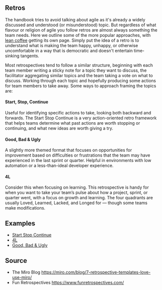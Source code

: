 ## Retros
The handbook tries to avoid talking about agile as it's already a widely discussed and understood (or misunderstood) topic. But regardless of what flavour or religion of agile you follow retros are almost always something the team needs. Here we outline some of the more popular approaches, with [lean coffee](/chapter_1/lean_coffee.md) getting its own page. Simply put the idea of a retro is to understand what is making the team happy, unhappy, or otherwise uncomfortable in a way that is democratic and doesn't entertain time-sinking tangents.

Most retrospectives tend to follow a similar structure, beginning with each team member writing a sticky note for a topic they want to discuss, the facilitator aggregating similar topics and the team taking a vote on what to discuss. Working through each topic and hopefully producing some actions for team members to take away. Some ways to approach framing the topics are:

#### Start, Stop, Continue
Useful for identifying specific actions to take, looking both backward and forwards. The Start Stop Continue is a very action-oriented retro framework that helps teams determine what past actions are worth stopping or continuing, and what new ideas are worth giving a try. 

#### Good, Bad & Ugly
A slightly more themed format that focuses on opportunities for improvement based on difficulties or frustrations that the team may have experienced in the last sprint or quarter. Helpful in environments with low automation or a less-than-ideal developer experience.

#### 4L 
Consider this when focusing on learning. This retrospective is handy for when you want to take your team’s pulse about how a project, sprint, or quarter went, with a focus on growth and learning. The four quadrants are usually Loved, Learned, Lacked, and Longed for — though some teams make modifications.

## Examples
* [Start Stop Continue](https://www.youtube.com/watch?v=-DVaG02VYJw)
* [4L](https://www.youtube.com/watch?v=HuR0ISFhz4g)
* [Good, Bad & Ugly](https://www.funretrospectives.com/the-good-the-bad-and-the-ugly/)

## Source
* The Miro Blog https://miro.com/blog/7-retrospective-templates-love-use-miro/
* Fun Retrospectives https://www.funretrospectives.com/ 
